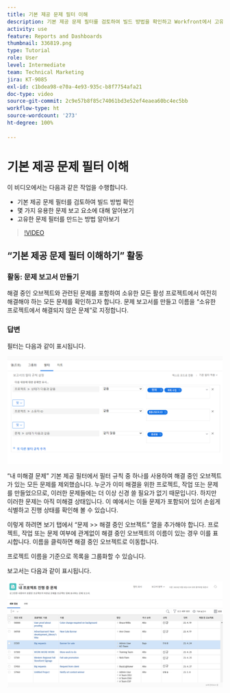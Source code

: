 ```yaml
---
title: 기본 제공 문제 필터 이해
description: 기본 제공 문제 필터를 검토하여 빌드 방법을 확인하고 Workfront에서 고유한 문제 필터를 생성하는 방법을 알아봅니다.
activity: use
feature: Reports and Dashboards
thumbnail: 336819.png
type: Tutorial
role: User
level: Intermediate
team: Technical Marketing
jira: KT-9085
exl-id: c1bdea98-e70a-4e93-935c-b8f7754afa21
doc-type: video
source-git-commit: 2c9e57b8f85c74061bd3e52ef4eaea60bc4ec5bb
workflow-type: ht
source-wordcount: '273'
ht-degree: 100%

---
```


# 기본 제공 문제 필터 이해

이 비디오에서는 다음과 같은 작업을 수행합니다.

* 기본 제공 문제 필터를 검토하여 빌드 방법 확인
* 몇 가지 유용한 문제 보고 요소에 대해 알아보기
* 고유한 문제 필터를 만드는 방법 알아보기

>[!VIDEO](https://video.tv.adobe.com/v/336819/?quality=12&learn=on)


## “기본 제공 문제 필터 이해하기” 활동


### 활동: 문제 보고서 만들기

해결 중인 오브젝트와 관련된 문제를 포함하여 소유한 모든 활성 프로젝트에서 여전히 해결해야 하는 모든 문제를 확인하고자 합니다. 문제 보고서를 만들고 이름을 “소유한 프로젝트에서 해결되지 않은 문제”로 지정합니다.

### 답변

필터는 다음과 같이 표시됩니다.

![문제 필터를 만드는 화면 이미지](assets/opening-built-in-issue-filters-1.png)

“내 미해결 문제” 기본 제공 필터에서 필터 규칙 중 하나를 사용하여 해결 중인 오브젝트가 있는 모든 문제를 제외했습니다. 누군가 이미 해결을 위한 프로젝트, 작업 또는 문제를 만들었으므로, 이러한 문제들에는 더 이상 신경 쓸 필요가 없기 때문입니다. 하지만 이러한 문제는 아직 미해결 상태입니다. 이 예에서는 이들 문제가 포함되어 있어 손쉽게 식별하고 진행 상태를 확인해 볼 수 있습니다.

이렇게 하려면 보기 탭에서 “문제 >> 해결 중인 오브젝트” 열을 추가해야 합니다. 프로젝트, 작업 또는 문제 여부에 관계없이 해결 중인 오브젝트의 이름이 있는 경우 이를 표시합니다. 이름을 클릭하면 해결 중인 오브젝트로 이동합니다.

프로젝트 이름을 기준으로 목록을 그룹화할 수 있습니다.

보고서는 다음과 같이 표시됩니다.

![문제 보고서 이미지](assets/opening-built-in-issue-filters-2.png)
